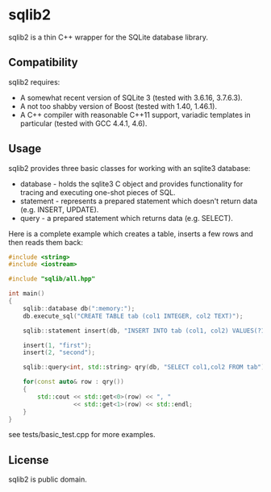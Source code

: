 # sqlib2

sqlib2 is a thin C++ wrapper for the SQLite database library.

## Compatibility

sqlib2 requires:

* A somewhat recent version of SQLite 3 (tested with 3.6.16, 3.7.6.3).
* A not too shabby version of Boost (tested with 1.40, 1.46.1).
* A C++ compiler with reasonable C++11 support, variadic templates in particular (tested with GCC 4.4.1, 4.6).

## Usage

sqlib2 provides three basic classes for working with an sqlite3 database:

 * database - holds the sqlite3 C object and provides functionality for tracing and executing one-shot
   pieces of SQL.
 * statement - represents a prepared statement which doesn't return data (e.g. INSERT, UPDATE).
 * query - a prepared statement which returns data (e.g. SELECT).

Here is a complete example which creates a table, inserts a few rows and then reads them back:

```cpp
#include <string>
#include <iostream>

#include "sqlib/all.hpp"

int main()
{
    sqlib::database db(":memory:");
    db.execute_sql("CREATE TABLE tab (col1 INTEGER, col2 TEXT)");

    sqlib::statement insert(db, "INSERT INTO tab (col1, col2) VALUES(?1, ?2)");

    insert(1, "first");
    insert(2, "second");

    sqlib::query<int, std::string> qry(db, "SELECT col1,col2 FROM tab");

    for(const auto& row : qry())
    {
        std::cout << std::get<0>(row) << ", "
                  << std::get<1>(row) << std::endl;
    }
}
```

see tests/basic_test.cpp for more examples.

## License

sqlib2 is public domain.
